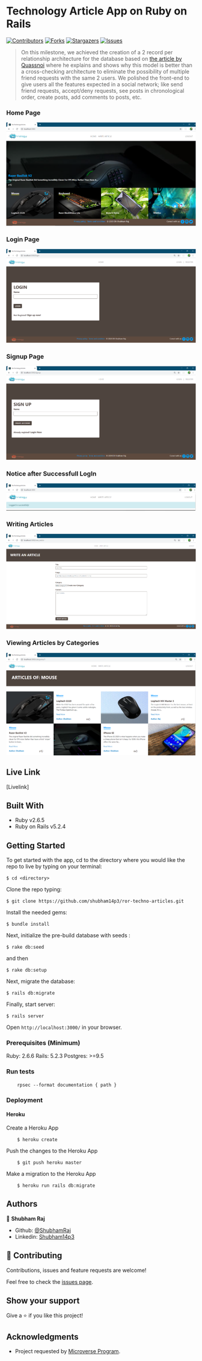 # Technology Article App on Ruby on Rails

[![Contributors][contributors-shield]][contributors-url]
[![Forks][forks-shield]][forks-url]
[![Stargazers][stars-shield]][stars-url]
[![Issues][issues-shield]][issues-url]

> On this milestone, we achieved the creation of a 2 record per relationship architecture for the database based on [the article by Quassnoi](https://explainextended.com/2009/03/07/selecting-friends/) where he explains and shows why this model is better than a cross-checking architecture to eliminate the possibility of multiple friend requests with the same 2 users. We polished the front-end to give users all the features expected in a social network; like send friend requests, accept/deny requests, see posts in chronological order, create posts, add comments to posts, etc.

### Home Page

![screenshot1](app/assets/images/screenshot01.PNG)

### Login Page

![screenshot1](app/assets/images/screenshot06.PNG)

### Signup Page

![screenshot1](app/assets/images/screenshot02.PNG)

### Notice after Successfull LogIn

![screenshot1](app/assets/images/screenshot03.PNG)

### Writing Articles

![screenshot1](app/assets/images/screenshot04.PNG)

### Viewing Articles by Categories

![screenshot1](app/assets/images/screenshot05.PNG)

## Live Link

[Livelink] 

## Built With

- Ruby v2.6.5
- Ruby on Rails v5.2.4

## Getting Started

To get started with the app, cd to the directory where you would like the repo to live by typing on your terminal:

```
$ cd <directory>
```

Clone the repo typing:

```
$ git clone https://github.com/shubham14p3/ror-techno-articles.git
```

Install the needed gems:

```
$ bundle install
```

Next, initialize the pre-build database with seeds :

```
$ rake db:seed
```

and then

```
$ rake db:setup

```


Next, migrate the database:

```
$ rails db:migrate
```

Finally, start server:

```
$ rails server
```

Open `http://localhost:3000/` in your browser.

### Prerequisites (Minimum)

Ruby: 2.6.6
Rails: 5.2.3
Postgres: >=9.5

### Run tests

```
    rpsec --format documentation { path }
```


### Deployment

#### Heroku

  Create a Heroku App

  ```
      $ heroku create
  ```
  Push the changes to the Heroku App

  ```
      $ git push heroku master
  ```

  Make a migration to the Heroku App

  ```
      $ heroku run rails db:migrate
  ```

## Authors

👤 **Shubham Raj**

- Github: [@ShubhamRaj](https://github.com/shubham14p3)
- Linkedin: [Shubham14p3](https://www.linkedin.com/in/shubham14p3/)

## 🤝 Contributing

Contributions, issues and feature requests are welcome!

Feel free to check the [issues page](https://github.com/shubham14p3/ror-techno-articles/issues).

## Show your support

Give a ⭐️ if you like this project!

## Acknowledgments

- Project requested by [Microverse Program](https://www.microverse.org/).



<!-- MARKDOWN LINKS & IMAGES -->

[contributors-shield]: https://img.shields.io/github/contributors/shubham14p3/members-only.svg?style=flat-square
[contributors-url]: https://github.com/shubham14p3/ror-techno-articles/graphs/contributors
[forks-shield]: https://img.shields.io/github/forks/shubham14p3/members-only.svg?style=flat-square
[forks-url]: https://github.com/shubham14p3/ror-techno-articles/network/members
[stars-shield]: https://img.shields.io/github/stars/shubham14p3/members-only.svg?style=flat-square
[stars-url]: https://github.com/shubham14p3/ror-techno-articles/stargazers
[issues-shield]: https://img.shields.io/github/issues/shubham14p3/members-only.svg?style=flat-square
[issues-url]: https://github.com/shubham14p3/ror-techno-articles/issues
